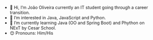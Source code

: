 - 👋 Hi, I’m João Oliveira currently an IT student going through a career transition.
- 👀 I’m interested in Java, JavaScript and Python.
- 🌱 I’m currently learning Java (OO and Spring Boot) and Phython on NExT by Cesar School.
- 😊  Pronouns: Him/His

<!---
JoaoVictorO/JoaoVictorO is a ✨ special ✨ repository because its `README.md` (this file) appears on your GitHub profile.
You can click the Preview link to take a look at your changes.
--->
